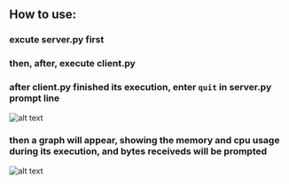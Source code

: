 ## How to use:

### excute server.py first
### then, after, execute client.py
### after client.py finished its execution, enter `quit` in server.py prompt line
![alt text]([http://url/to/img.png](https://github.com/glucard/sistemas_distribuidos/blob/main/multithreading/imgs/quitreceived.png))
### then a graph will appear, showing the memory and cpu usage during its execution, and bytes receiveds will be prompted
![alt text]([http://url/to/img.png](https://github.com/glucard/sistemas_distribuidos/blob/main/multithreading/imgs/usage.png))
